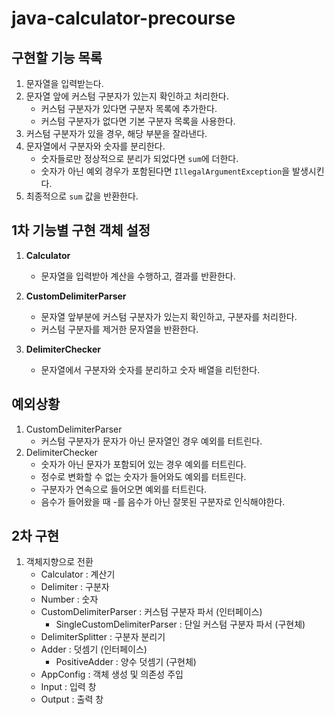 # java-calculator-precourse

## 구현할 기능 목록

1. 문자열을 입력받는다.
2. 문자열 앞에 커스텀 구분자가 있는지 확인하고 처리한다.
    - 커스텀 구분자가 있다면 구분자 목록에 추가한다.
    - 커스텀 구분자가 없다면 기본 구분자 목록을 사용한다.
3. 커스텀 구분자가 있을 경우, 해당 부분을 잘라낸다.
4. 문자열에서 구분자와 숫자를 분리한다.
    - 숫자들로만 정상적으로 분리가 되었다면 `sum`에 더한다.
    - 숫자가 아닌 예외 경우가 포함된다면 `IllegalArgumentException`을 발생시킨다.
5. 최종적으로 `sum` 값을 반환한다.

## 1차 기능별 구현 객체 설정

1. **Calculator**
    - 문자열을 입력받아 계산을 수행하고, 결과를 반환한다.

2. **CustomDelimiterParser**
    - 문자열 앞부분에 커스텀 구분자가 있는지 확인하고, 구분자를 처리한다.
    - 커스텀 구분자를 제거한 문자열을 반환한다.

3. **DelimiterChecker**
    - 문자열에서 구분자와 숫자를 분리하고 숫자 배열을 리턴한다.

## 예외상황
1. CustomDelimiterParser
    - 커스텀 구분자가 문자가 아닌 문자열인 경우 예외를 터트린다. 
2. DelimiterChecker
    - 숫자가 아닌 문자가 포함되어 있는 경우 예외를 터트린다.
    - 정수로 변화할 수 없는 숫자가 들어와도 예외를 터트린다.
    - 구분자가 연속으로 들어오면 예외를 터트린다.
    - 음수가 들어왔을 때 -를 음수가 아닌 잘못된 구분자로 인식해야한다.


## 2차 구현
1. 객체지향으로 전환
   - Calculator : 계산기
   - Delimiter : 구분자
   - Number : 숫자
   - CustomDelimiterParser : 커스텀 구분자 파서 (인터페이스)
     - SingleCustomDelimiterParser : 단일 커스텀 구분자 파서 (구현체)
   - DelimiterSplitter : 구분자 분리기
   - Adder : 덧셈기 (인터페이스)
     - PositiveAdder : 양수 덧셈기 (구현체)
   - AppConfig : 객체 생성 및 의존성 주입
   - Input : 입력 창
   - Output : 출력 창